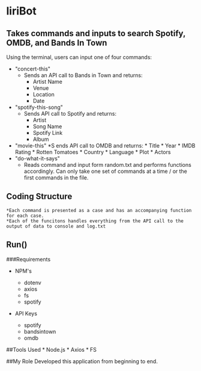 # **liriBot**

## Takes commands and inputs to search Spotify, OMDB, and Bands In Town 

Using the terminal, users can input one of four commands: 

* "concert-this"
    * Sends an API call to Bands in Town and returns: 
        * Artist Name
        * Venue
        * Location
        * Date
* "spotify-this-song"
    * Sends API call to Spotify and returns:
        * Artist
        * Song Name
        * Spotify Link
        * Album
* "movie-this"
    *S ends API call to OMDB and returns: 
        * Title
        * Year
        * IMDB Rating
        * Rotten Tomatoes
        * Country
        * Language
        * Plot
        * Actors
* "do-what-it-says" 
    * Reads command and input form random.txt and performs functions accordingly. Can only take one set of commands at a time / or the first commands in the file. 


## Coding Structure
    *Each command is presented as a case and has an accompanying function for each case.
    *Each of the funcitons handles everything from the API call to the output of data to console and log.txt

## Run()
###Requirements 
* NPM's 
    * dotenv
    * axios
    * fs
    * spotify

* API Keys
    * spotify
    * bandsintown
    * omdb

##Tools Used 
    * Node.js
    * Axios
    * FS

##My Role
Developed this application from beginning to end. 